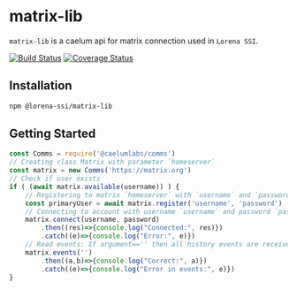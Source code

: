 # matrix-lib

`matrix-lib` is a caelum api for matrix connection used in `Lorena SSI`.

[![Build Status](https://travis-ci.com/lorena-ssi/matrix-lib.svg?branch=master)](https://travis-ci.com/lorena-ssi/matrix-lib)
[![Coverage Status](https://coveralls.io/repos/github/lorena-ssi/matrix-lib/badge.svg?branch=master)](https://coveralls.io/github/lorena-ssi/matrix-lib?branch=master)

## Installation

```bash
npm @lorena-ssi/matrix-lib
```

## Getting Started

```javascript
const Comms = require('@caelumlabs/comms')
// Creating class Matrix with parameter `homeserver`
const matrix = new Comms('https://matrix.org')
// Check if user exists
if ( (await matrix.available(username)) ) {
    // Registering to matrix `homeserver` with `username` and `password`
    const primaryUser = await matrix.register('username', 'password')
    // Connecting to account with username `username` and password `password`
    matrix.connect(username, password)
        .then((res)=>{console.log("Connected:", res)})
        .catch((e)=>{console.log("Error:", e)})
    // Read events: If argument=='' then all history events are received
    matrix.events('')
        .then((a,b)=>{console.log("Correct:", a)})
        .catch((e)=>{console.log("Error in events:", e)})
}
```
